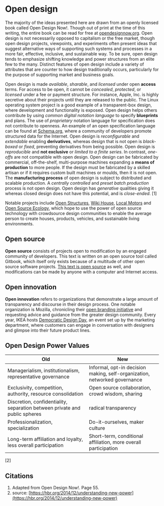 # Open design

The majority of the ideas presented here are drawn from an openly licensed book called Open Design Now!. Though out of print at the time of this writing, the entire book can be read for free at [opendesignnow.org](http://opendesignnow.org). Open design is not necessarily opposed to capitalism or the free market, though open design projects, viewpoints, and experiments often present ideas that suggest alternative ways of supporting such systems and processes in a more fair, effective, inclusive, and sustainable way. To be sure, open design tends to emphasize shifting knowledge and power structures from an elite few to the many. Distinct features of open design include a variety of attributes that are counter to how design traditionally occurs, particularly for the purpose of supporting market and business goals.

Open design is made _available_, _sharable_, and _licensed_ under open **access** terms. For access to be open, it cannot be _concealed_, _protected_, or _licensed_ under a fee or payment structure. For instance, Apple, Inc. is highly secretive about their projects until they are released to the public. The Linux operating system project is a good example of a transparent-box design, where development and functionality is exposed. Open design helps others contribute by using _common digital notation language_ to specify **blueprints** and plans. The use of _proprietary_ notation language for specification does not contribute to openness. An example of an open specification language can be found at [Schema.org](http://schema.org), where a community of developers promote structured data for the Internet. Open design is _reconfigurable_ and _extendable_ enabling **derivatives**, whereas design that is not open is _black-boxed_ or _fixed_, preventing derivatives from being possible. Open design is _reproducible_ and **not exclusive** or _limited to a finite series_. In contrast, _one-offs_ are not compatible with open design. Open design can be fabricated by commercial, off-the-shelf, multi-purpose machines expanding a **means of production** to more people. If the design must be fabricated by a skilled artisan or if it requires custom built machines or moulds, then it is not open. The **manufacturing process** of open design is subject to distributed and scalable production. A _centrally controlled_ and _preset batch production_ process is not open design. Open design has _generative_ qualities giving it whereas closed design does not have this potential, and is _close-ended_. \[1\]

Notable projects include [Open Structures](http://openstructures.net), [Wiki House](http://wikihouse.cc), [Local Motors](https://localmotors.com/) and [Open Source Ecology](http://opensourceecology.org), which hope to use the power of open source technology with crowdsource design communities to enable the average person to create houses, products, vehicles, and sustainable living environments.

## Open source

**Open source** consists of projects open to modification by an engaged community of developers. This text is written on an open source tool called Gitbook, which itself only exists because of a multitude of other open source software projects. [This text is open source](https://github.com/dmd-program/dmd-100-sp17/blob/master/topics/open_design.md) as well, and modifications can be made by anyone with a computer and Internet access.

## Open innovation

**Open innovation** refers to organizations that demonstrate a large amount of transparency and discourse in their design process. One notable organization is Mozilla, chronicling their [open branding initiative](https://blog.mozilla.org/opendesign/) and requesting advice and guidance from the greater design community. Every year, IKEA hosts [Democratic Design Day](http://ouryear.ikea.com/2015/design/a-day-dedicated-to-democratic-design/), an event set up by the marketing department, where customers can engage in conversation with designers and glimpse into their future product lines.

## Open Design Power Values

| Old | New |
| --- | --- |
| Managerialism, institutionalism, representative governance | Informal, opt-in decision making, self-organization, networked governance |
| Exclusivity, competition, authority, resource consolidation | Open source collaboration, crowd wisdom, sharing |
| Discretion, confidentiality, separation between private and public spheres | radical transparency |
| Professionalization, specialization | Do-it-ourselves, maker culture |
| Long-term affiliation and loyalty, less overall participation | Short-term, conditional affiliation, more overall participation |

\[2\]

## Citations

1. Adapted from Open Design Now!. Page 55.
2. source: [https://hbr.org/2014/12/understanding-new-power](https://hbr.org/2014/12/understanding-new-power)



